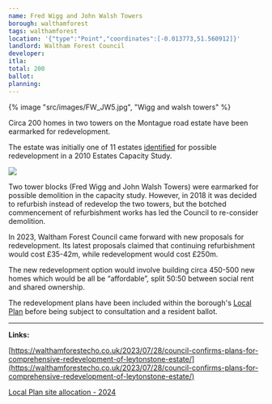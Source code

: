 ```yaml
---
name: Fred Wigg and John Walsh Towers
borough: walthamforest
tags: walthamforest
location: '{"type":"Point","coordinates":[-0.013773,51.560912]}'
landlord: Waltham Forest Council
developer:
itla:
total: 200
ballot:
planning:
---
```

{% image "src/images/FW_JW5.jpg", "Wigg and walsh towers" %}

Circa 200 homes in two towers on the Montague road estate have been earmarked for redevelopment.

The estate was initially one of 11 estates [identified](https://democracy.walthamforest.gov.uk/documents/s10654/4.2.%20LSP%20report%20-%20Estates%20Review.pdf) for possible redevelopment in a 2010 Estates Capacity Study.

![](/images/11estates.png)

Two tower blocks (Fred Wigg and John Walsh Towers) were earmarked for possible demolition in the capacity study.
However, in 2018 it was decided to refurbish instead of redevelop the two towers, but the botched commencement of refurbishment works has led the Council to re-consider demolition.

In 2023, Waltham Forest Council came forward with new proposals for redevelopment. Its latest proposals claimed that continuing refurbishment would cost £35-42m, while redevelopment would cost £250m.

The new redevelopment option would involve building circa 450-500 new homes which would be all be “affordable”, split 50:50 between social rent and shared ownership.

The redevelopment plans have been included within the borough's [Local Plan](https://www.walthamforest.gov.uk/sites/default/files/2024-08/Montague%20Road%20Estate%20%28R19116%29_0.pdf) before being subject to consultation and a resident ballot.

---

__Links:__

[https://walthamforestecho.co.uk/2023/07/28/council-confirms-plans-for-comprehensive-redevelopment-of-leytonstone-estate/](https://walthamforestecho.co.uk/2023/07/28/council-confirms-plans-for-comprehensive-redevelopment-of-leytonstone-estate/)

[Local Plan site allocation - 2024](https://www.walthamforest.gov.uk/sites/default/files/2024-08/Montague%20Road%20Estate%20%28R19116%29_0.pdf) 